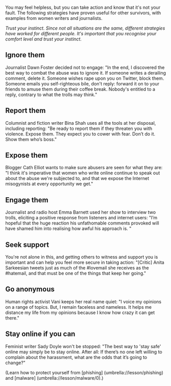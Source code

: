 
[Title]: # (How to respond to hate speech)
[Order]: # (3) 

You may feel helpless, but you can take action and know that it's not your fault. The following strategies have proven useful for other survivors, with examples from women writers and journalists.

*Trust your instinct. Since not all situations are the same, different strategies have worked for different people. It's important that you recognise your comfort level and trust your instinct.*

## Ignore them

Journalist Dawn Foster decided not to engage: "In the end, I discovered the best way to combat the abuse was to ignore it. If someone writes a derailing comment, delete it. Someone wishes rape upon you on Twitter, block them. Someone emails you self-righteous bile, don't reply: forward it on to your friends to amuse them during their coffee break. Nobody's entitled to a reply, contrary to what the trolls may think."

## Report them

Columnist and fiction writer Bina Shah uses all the tools at her disposal, including reporting: "Be ready to report them if they threaten you with violence. Expose them. They expect you to cower with fear. Don’t do it. Show them who’s boss."

## Expose them

Blogger Cath Elliot wants to make sure abusers are seen for what they are: "I think it's imperative that women who write online continue to speak out about the abuse we're subjected to, and that we expose the Internet misogynists at every opportunity we get."

## Engage them

Journalist and radio host Emma Barnett used her show to interview two trolls, eliciting a positive response from listeners and internet users: "I’m hopeful that the huge reaction his unfathomable comments provoked will have shamed him into realising how awful his approach is. "

## Seek support

You're not alone in this, and getting others to witness and support you is important and can help you feel more secure in taking action: "[Critic] Anita Sarkeesian tweets just as much of the #lovemail she receives as the #hatemail, and that must be one of the things that keep her going."

## Go anonymous

Human rights activist Vani keeps her real name quiet: "I voice my opinions on a range of topics. But, I remain faceless and nameless. It helps me distance my life from my opinions because I know how crazy it can get there."

## Stay online if you can

Feminist writer Sady Doyle won't be stopped: "The best way to 'stay safe' online may simply be to stay online. After all: If there’s no one left willing to complain about the harassment, what are the odds that it’s going to change?"

(Learn how to protect yourself from [phishing] (umbrella://lesson/phishing) and [malware] (umbrella://lesson/malware/0).)